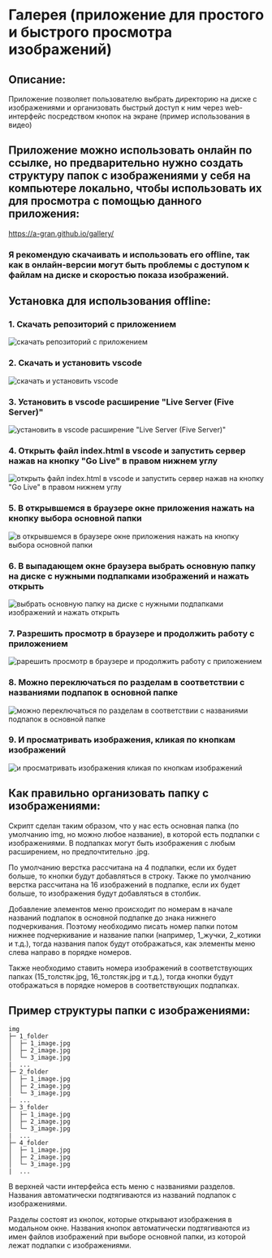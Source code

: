 # Галерея (приложение для простого и быстрого просмотра изображений)  

## Описание:
Приложение позволяет пользователю выбрать директорию на диске с изображениями и организовать быстрый доступ к ним через web-интерфейс посредством кнопок на экране (пример использования в видео)

## Приложение можно использовать онлайн по ссылке, но предварительно нужно создать структуру папок с изображениями у себя на компьютере локально, чтобы использовать их для просмотра с помощью данного приложения:
https://a-gran.github.io/gallery/
  
### Я рекомендую скачаивать и использовать его offline, так как в онлайн-версии могут быть проблемы с доступом к файлам на диске и скоростью показа изображений.

## Установка для использования offline:  

### 1. Скачать репозиторий с приложением  

![скачать репозиторий с приложением](doc/download.jpg)  
  

### 2. Скачать и установить vscode  

![скачать и установить vscode](doc/vscode.jpg)  
  

### 3. Установить в vscode расширение "Live Server (Five Server)"  

![установить в vscode расширение "Live Server (Five Server)"](doc/fiveserver.jpg)  
  

### 4. Открыть файл index.html в vscode и запустить сервер нажав на кнопку "Go Live" в правом нижнем углу  

![открыть файл index.html в vscode и запустить сервер нажав на кнопку "Go Live" в правом нижнем углу](doc/start.jpg)  
  
  
### 5. В открывшемся в браузере окне приложения нажать на кнопку выбора основной папки  

![в открывшемся в браузере окне приложения нажать на кнопку выбора основной папки](doc/main_window.jpg)  
  
  
### 6. В выпадающем окне браузера выбрать основную папку на диске с нужными подпапками изображений и нажать открыть  

![выбрать основную папку на диске с нужными подпапками изображений и нажать открыть](doc/data.jpg)  
  
  
### 7. Разрешить просмотр в браузере и продолжить работу с приложением
![рарешить просмотр в браузере и продолжить работу с приложением](doc/alert.jpg)  
  
  
### 8. Можно переключаться по разделам в соответствии с названиями подпапок в основной папке
![можно переключаться по разделам в соответствии с названиями подпапок в основной папке](doc/app.jpg)  
  
  
### 9. И просматривать изображения, кликая по кнопкам изображений
![и просматривать изображения кликая по кнопкам изображений](doc/view.jpg)  
  
  
## Как правильно организовать папку с изображениями:
Скрипт сделан таким образом, что у нас есть основная папка (по умолчанию img, но можно любое название), в которой есть подпапки с изображениями. В подпапках могут быть изображения с любым расширением, но предпочтительно .jpg.  

По умолчанию верстка рассчитана на 4 подпапки, если их будет больше, то кнопки будут добавляться в строку.
Также по умолчанию верстка рассчитана на 16 изображений в подпапке, если их будет больше, то изображения будут добавляться в столбик.  

Добавление элементов меню происходит по номерам в начале названий подпапок в основной подпапке до знака нижнего подчеркивания.
Поэтому необходимо писать номер папки потом нижнее подчеркивание и название папки (например, 1_жучки, 2_котики и т.д.), тогда
названия папок будут отображаться, как элементы меню слева направо в порядке номеров.

Также необходимо ставить номера изображений в соответствующих папках (15_толстяк.jpg, 16_толстяк.jpg и т.д.), тогда
кнопки будут отображаться в порядке номеров в соответствующих подпапках.  


## Пример структуры папки с изображениями:
```
img
├─ 1_folder
│  ├─ 1_image.jpg
│  ├─ 2_image.jpg
│  └─ 3_image.jpg
|  ...
├─ 2_folder
│  ├─ 1_image.jpg
│  ├─ 2_image.jpg
│  └─ 3_image.jpg
|  ...
├─ 3_folder
│  ├─ 1_image.jpg
│  ├─ 2_image.jpg
│  └─ 3_image.jpg
|  ...
├─ 4_folder
│  ├─ 1_image.jpg
│  ├─ 2_image.jpg
│  └─ 3_image.jpg
|  ...
```

В верхней части интерфейса есть меню с названиями разделов. Названия автоматически подтягиваются из названий подпапок с изображениями.

Разделы состоят из кнопок, которые открывают изображения в модальном окне. Названия кнопок автоматически подтягиваются из имен файлов изображений при выборе основной папки, из которой лежат подпапки с изображениями.
